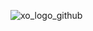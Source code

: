 ![xo_logo_github](https://github.com/nikkeisadev/.XO/assets/137056695/8acdf238-5ff9-4715-ba0b-c573f76855f6)

